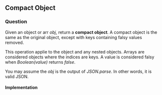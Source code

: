 ## Compact Object

### Question

Given an object or arr *obj*, return a **compact object**. A compact object is the same as the original object, except with keys containing falsy values removed.

This operation applie to the object and any nested objects. Arrays are considered objects where the indices are keys. A value is considered falsy when *Boolean(value)* returns *false*.

You may assume the *obj* is the output of *JSON.parse*. In other words, it is valid JSON.

#### Implementation

